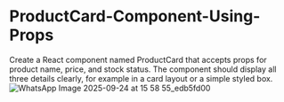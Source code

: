 # ProductCard-Component-Using-Props
Create a React component named ProductCard that accepts props for product name, price, and stock status. The component should display all three details clearly, for example in a card layout or a simple styled box. 
![WhatsApp Image 2025-09-24 at 15 58 55_edb5fd00](https://github.com/user-attachments/assets/3f93d3fd-31d5-44e5-844e-96f0c531e107)
